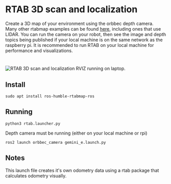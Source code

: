 # RTAB 3D scan and localization
Create a 3D map of your environment using the orbbec depth camera.
Many other rtabmap examples can be found [here](https://github.com/introlab/rtabmap_ros/tree/ros2/rtabmap_examples/launch), including ones that use LIDAR. You can run the camera on your robot, then see the image and depth topics being published if your local machine is on the same network as the raspberry pi.
It is recommended to run RTAB on your local machine for performance and visualizations.
#
![RTAB 3D scan and localization](https://imgur.com/TKmtMh2.png)
RVIZ running on laptop.
## Install
```
sudo apt install ros-humble-rtabmap-ros
```
## Running
```
python3 rtab.launcher.py
```

Depth camera must be running (either on your local machine or rpi)
```
ros2 launch orbbec_camera gemini_e.launch.py
```

## Notes
This launch file creates it's own odometry data using a rtab package that calculates odometry visually. 